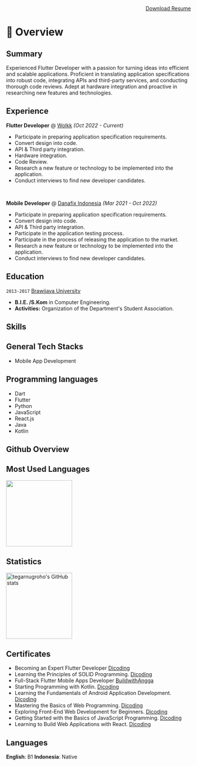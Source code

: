 <br />
<div style='text-align: right;'>
  <a href="https://drive.google.com/uc?id=1lwIeGlPk8bdW7vaT4a0Mb4Dd1ZalGk0y&export=download">Download Resume</a>
</div>

# 📖 Overview

## Summary

Experienced Flutter Developer with a passion for turning ideas into efficient and scalable applications. Proficient in translating application specifications into robust code, integrating APIs and third-party services, and conducting thorough code reviews. Adept at hardware integration and proactive in researching new features and technologies.


## Experience


**Flutter Developer** @ [Wolkk](https://www.linkedin.com/company/wolkk/) _(Oct 2022 - Current)_

- Participate in preparing application specification requirements. 
- Convert design into code. 
- API & Third party integration. 
- Hardware integration. 
- Code Review. 
- Research a new feature or technology to be implemented into the application.
- Conduct interviews to find new developer candidates.

&nbsp;

**Mobile Developer** @ [Danafix Indonesia](https://www.linkedin.com/company/danafixindonesia/) _(Mar 2021 - Oct 2022)_

- Participate in preparing application specification requirements. 
- Convert design into code. 
- API & Third party integration. 
- Participate in the application testing process. 
- Participate in the process of releasing the application to the market. 
- Research a new feature or technology to be implemented into the application.
- Conduct interviews to find new developer candidates.


## Education

`2013-2017` [Brawijaya University](https://ub.ac.id/)
- **B.I.E. /S.Kom** in Computer Engineering.
- **Activities:** Organization of the Department's Student Association.

## Skills

## General Tech Stacks
- Mobile App Development

## Programming languages
- Dart
- Flutter
- Python
- JavaScript
- React.js
- Java
- Kotlin

## Github Overview
## Most Used Languages
<a href="https://github.com/tegarnugroho"><img height="180em"  align="center" src="https://github-readme-stats.vercel.app/api/top-langs/?username=tegarnugroho&layout=compact&theme=graywhite&hide_border=true" /></a>


## Statistics
<a href="https://github.com/tegarnugroho"><img height="180em"  align="center" src="https://github-readme-stats.vercel.app/api?username=tegarnugroho&show_icons=true&include_all_commits=true&theme=graywhite&hide_border=true" alt="tegarnugroho's GitHub stats" /></a>


## Certificates
- Becoming an Expert Flutter Developer [Dicoding](https://www.dicoding.com/certificates/4EXG6WGMDZRL)
- Learning the Principles of SOLID Programming. [Dicoding](https://www.dicoding.com/certificates/4EXG6W23QZRL)
- Full-Stack Flutter Mobile Apps Developer [BuildwithAngga](https://buildwithangga.com/talent/tegarnugroho/full-stack-flutter-mobile-apps-developer)
- Starting Programming with Kotlin. [Dicoding](https://www.dicoding.com/certificates/GRX5LL8E3P0M)
- Learning the Fundamentals of Android Application Development. [Dicoding](https://www.dicoding.com/certificates/RVZK60E5OZD5)
- Mastering the Basics of Web Programming. [Dicoding](https://www.dicoding.com/certificates/07Z6RQR4JPQR)
- Exploring Front-End Web Development for Beginners. [Dicoding](https://www.dicoding.com/certificates/0LZ01E9R0P65)
- Getting Started with the Basics of JavaScript Programming. [Dicoding](https://www.dicoding.com/certificates/81P2G61NNPOY)
- Learning to Build Web Applications with React. [Dicoding](https://www.dicoding.com/certificates/4EXG5LN6QXRL)

## Languages
**English**: B1
**Indonesia**: Native